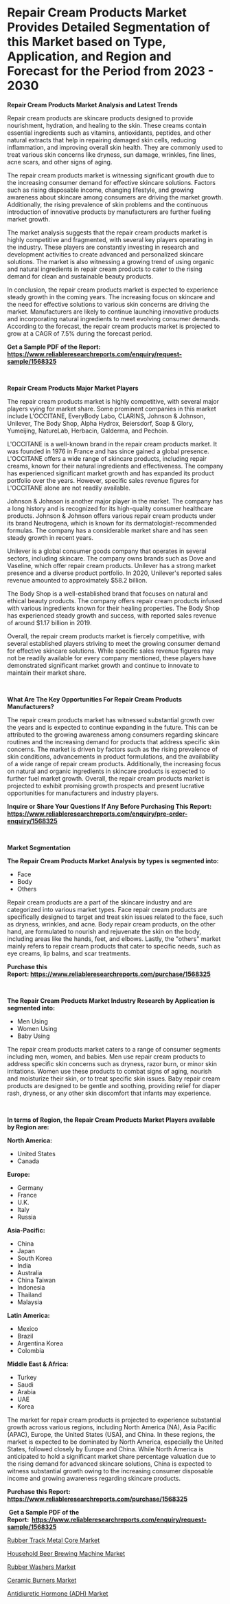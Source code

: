 <p><h1>Repair Cream Products Market Provides Detailed Segmentation of this Market based on Type, Application, and Region and Forecast for the Period from 2023 - 2030</h1></p><p><strong>Repair Cream Products Market Analysis and Latest Trends</strong></p>
<p><p>Repair cream products are skincare products designed to provide nourishment, hydration, and healing to the skin. These creams contain essential ingredients such as vitamins, antioxidants, peptides, and other natural extracts that help in repairing damaged skin cells, reducing inflammation, and improving overall skin health. They are commonly used to treat various skin concerns like dryness, sun damage, wrinkles, fine lines, acne scars, and other signs of aging.</p><p>The repair cream products market is witnessing significant growth due to the increasing consumer demand for effective skincare solutions. Factors such as rising disposable income, changing lifestyle, and growing awareness about skincare among consumers are driving the market growth. Additionally, the rising prevalence of skin problems and the continuous introduction of innovative products by manufacturers are further fueling market growth.</p><p>The market analysis suggests that the repair cream products market is highly competitive and fragmented, with several key players operating in the industry. These players are constantly investing in research and development activities to create advanced and personalized skincare solutions. The market is also witnessing a growing trend of using organic and natural ingredients in repair cream products to cater to the rising demand for clean and sustainable beauty products.</p><p>In conclusion, the repair cream products market is expected to experience steady growth in the coming years. The increasing focus on skincare and the need for effective solutions to various skin concerns are driving the market. Manufacturers are likely to continue launching innovative products and incorporating natural ingredients to meet evolving consumer demands. According to the forecast, the repair cream products market is projected to grow at a CAGR of 7.5% during the forecast period.</p></p>
<p><strong>Get a Sample PDF of the Report:&nbsp; <a href="https://www.reliableresearchreports.com/enquiry/request-sample/1568325">https://www.reliableresearchreports.com/enquiry/request-sample/1568325</a></strong></p>
<p>&nbsp;</p>
<p><strong>Repair Cream Products Major Market Players</strong></p>
<p><p>The repair cream products market is highly competitive, with several major players vying for market share. Some prominent companies in this market include L'OCCITANE, EveryBody Labo, CLARINS, Johnson & Johnson, Unilever, The Body Shop, Alpha Hydrox, Beiersdorf, Soap & Glory, Yumeijing, NatureLab, Herbacin, Galderma, and Pechoin.</p><p>L'OCCITANE is a well-known brand in the repair cream products market. It was founded in 1976 in France and has since gained a global presence. L'OCCITANE offers a wide range of skincare products, including repair creams, known for their natural ingredients and effectiveness. The company has experienced significant market growth and has expanded its product portfolio over the years. However, specific sales revenue figures for L'OCCITANE alone are not readily available.</p><p>Johnson & Johnson is another major player in the market. The company has a long history and is recognized for its high-quality consumer healthcare products. Johnson & Johnson offers various repair cream products under its brand Neutrogena, which is known for its dermatologist-recommended formulas. The company has a considerable market share and has seen steady growth in recent years.</p><p>Unilever is a global consumer goods company that operates in several sectors, including skincare. The company owns brands such as Dove and Vaseline, which offer repair cream products. Unilever has a strong market presence and a diverse product portfolio. In 2020, Unilever's reported sales revenue amounted to approximately $58.2 billion.</p><p>The Body Shop is a well-established brand that focuses on natural and ethical beauty products. The company offers repair cream products infused with various ingredients known for their healing properties. The Body Shop has experienced steady growth and success, with reported sales revenue of around $1.17 billion in 2019.</p><p>Overall, the repair cream products market is fiercely competitive, with several established players striving to meet the growing consumer demand for effective skincare solutions. While specific sales revenue figures may not be readily available for every company mentioned, these players have demonstrated significant market growth and continue to innovate to maintain their market share.</p></p>
<p>&nbsp;</p>
<p><strong>What Are The Key Opportunities For Repair Cream Products Manufacturers?</strong></p>
<p><p>The repair cream products market has witnessed substantial growth over the years and is expected to continue expanding in the future. This can be attributed to the growing awareness among consumers regarding skincare routines and the increasing demand for products that address specific skin concerns. The market is driven by factors such as the rising prevalence of skin conditions, advancements in product formulations, and the availability of a wide range of repair cream products. Additionally, the increasing focus on natural and organic ingredients in skincare products is expected to further fuel market growth. Overall, the repair cream products market is projected to exhibit promising growth prospects and present lucrative opportunities for manufacturers and industry players.</p></p>
<p><strong>Inquire or Share Your Questions If Any Before Purchasing This Report: <a href="https://www.reliableresearchreports.com/enquiry/pre-order-enquiry/1568325">https://www.reliableresearchreports.com/enquiry/pre-order-enquiry/1568325</a></strong></p>
<p>&nbsp;</p>
<p><strong>Market Segmentation</strong></p>
<p><strong>The Repair Cream Products Market Analysis by types is segmented into:</strong></p>
<p><ul><li>Face</li><li>Body</li><li>Others</li></ul></p>
<p><p>Repair cream products are a part of the skincare industry and are categorized into various market types. Face repair cream products are specifically designed to target and treat skin issues related to the face, such as dryness, wrinkles, and acne. Body repair cream products, on the other hand, are formulated to nourish and rejuvenate the skin on the body, including areas like the hands, feet, and elbows. Lastly, the "others" market mainly refers to repair cream products that cater to specific needs, such as eye creams, lip balms, and scar treatments.</p></p>
<p><strong>Purchase this Report:&nbsp;<a href="https://www.reliableresearchreports.com/purchase/1568325">https://www.reliableresearchreports.com/purchase/1568325</a></strong></p>
<p>&nbsp;</p>
<p><strong>The Repair Cream Products Market Industry Research by Application is segmented into:</strong></p>
<p><ul><li>Men Using</li><li>Women Using</li><li>Baby Using</li></ul></p>
<p><p>The repair cream products market caters to a range of consumer segments including men, women, and babies. Men use repair cream products to address specific skin concerns such as dryness, razor burn, or minor skin irritations. Women use these products to combat signs of aging, nourish and moisturize their skin, or to treat specific skin issues. Baby repair cream products are designed to be gentle and soothing, providing relief for diaper rash, dryness, or any other skin discomfort that infants may experience.</p></p>
<p>&nbsp;</p>
<p><strong>In terms of Region, the Repair Cream Products Market Players available by Region are:</strong></p>
<p>
    <p> <strong> North America: </strong>
        <ul>
            <li>United States</li>
            <li>Canada</li>
        </ul>
        </p> 
    <p> <strong> Europe: </strong>
        <ul>
            <li>Germany</li>
            <li>France</li>
            <li>U.K.</li>
            <li>Italy</li>
            <li>Russia</li>
        </ul>
        </p> 
    <p> <strong> Asia-Pacific: </strong>
        <ul>
            <li>China</li>
            <li>Japan</li>
            <li>South Korea</li>
            <li>India</li>
            <li>Australia</li>
            <li>China Taiwan</li>
            <li>Indonesia</li>
            <li>Thailand</li>
            <li>Malaysia</li>
        </ul>
        </p> 
    <p> <strong> Latin America: </strong>
        <ul>
            <li>Mexico</li>
            <li>Brazil</li>
            <li>Argentina Korea</li>
            <li>Colombia</li>
        </ul>
        </p> 
    <p> <strong> Middle East & Africa: </strong>
        <ul>
            <li>Turkey</li>
            <li>Saudi</li>
            <li>Arabia</li>
            <li>UAE</li>
            <li>Korea</li>
        </ul>
    </p>
    </p>
<p><p>The market for repair cream products is projected to experience substantial growth across various regions, including North America (NA), Asia Pacific (APAC), Europe, the United States (USA), and China. In these regions, the market is expected to be dominated by North America, especially the United States, followed closely by Europe and China. While North America is anticipated to hold a significant market share percentage valuation due to the rising demand for advanced skincare solutions, China is expected to witness substantial growth owing to the increasing consumer disposable income and growing awareness regarding skincare products.</p></p>
<p><strong>Purchase this Report: <a href="https://www.reliableresearchreports.com/purchase/1568325">https://www.reliableresearchreports.com/purchase/1568325</a></strong></p>
<p>&nbsp;<strong>Get a Sample PDF of the Report:&nbsp;&nbsp;<a href="https://www.reliableresearchreports.com/enquiry/request-sample/1568325">https://www.reliableresearchreports.com/enquiry/request-sample/1568325</a></strong></p>
<p><strong></strong></p>
<p><p><a href="https://www.linkedin.com/pulse/rubber-track-metal-core-market-research-report-provides/">Rubber Track Metal Core Market</a></p><p><a href="https://medium.com/@entelaloshi55/household-beer-brewing-machine-market-report-reveals-the-latest-trends-and-growth-opportunities-of-cd22ca63aead">Household Beer Brewing Machine Market</a></p><p><a href="https://www.linkedin.com/pulse/decoding-rubber-washers-market-deep-dive-latest-trends/">Rubber Washers Market</a></p><p><a href="https://github.com/RoccoManning/Market-Research-Report-List-2/blob/main/ceramic-burners-market.md">Ceramic Burners Market</a></p><p><a href="https://medium.com/@elvirabogdani08/antidiuretic-hormone-adh-market-trends-and-market-analysis-forecasted-for-period-2023-2030-8dc2b73e56e2">Antidiuretic Hormone (ADH) Market</a></p></p>